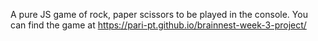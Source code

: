 A pure JS game of rock, paper scissors to be played in the console.
You can find the game at https://pari-pt.github.io/brainnest-week-3-project/
